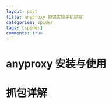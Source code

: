 ```yaml
---
layout: post
title: anyproxy 抓包实现手机抓取
categories: spider
tags: [spider]
comments: true
---
```



# anyproxy 安装与使用


# 抓包详解

